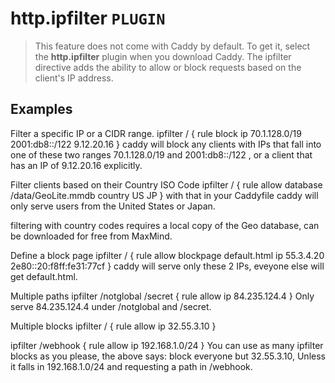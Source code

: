 # http.ipfilter  `PLUGIN`
> This feature does not come with Caddy by default. To get it, select the **http.ipfilter** plugin when you download Caddy.
The ipfilter directive adds the ability to allow or block requests based on the client's IP address.

## Examples
Filter a specific IP or a CIDR range.
ipfilter / {
    rule block
    ip 70.1.128.0/19 2001:db8::/122 9.12.20.16
}
caddy will block any clients with IPs that fall into one of these two ranges 70.1.128.0/19 and 2001:db8::/122 , or a client that has an IP of 9.12.20.16 explicitly.

Filter clients based on their Country ISO Code
ipfilter / {
    rule allow
    database /data/GeoLite.mmdb
    country US JP
}
with that in your Caddyfile caddy will only serve users from the United States or Japan.

filtering with country codes requires a local copy of the Geo database, can be downloaded for free from MaxMind.

Define a block page
ipfilter / {
    rule allow
    blockpage default.html
    ip 55.3.4.20 2e80::20:f8ff:fe31:77cf
}
caddy will serve only these 2 IPs, eveyone else will get default.html.

Multiple paths
ipfilter /notglobal /secret {
    rule allow
    ip 84.235.124.4
}
Only serve 84.235.124.4 under /notglobal and /secret.

Multiple blocks
ipfilter / {
    rule allow
    ip 32.55.3.10
}

ipfilter /webhook {
    rule allow
    ip 192.168.1.0/24
}
You can use as many ipfilter blocks as you please, the above says: block everyone but  32.55.3.10, Unless it falls in 192.168.1.0/24 and requesting a path in /webhook.